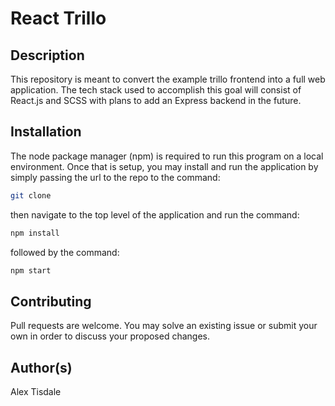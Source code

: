 # React Trillo

## Description
This repository is meant to convert the example trillo frontend into a full web application. The tech stack used to accomplish this goal will consist of React.js and SCSS with plans to add an Express backend in the future.

## Installation
The node package manager (npm) is required to run this program on a local environment. Once that is setup, you may install and run the application by simply passing the url to the repo to the command:

```bash
git clone
```

then navigate to the top level of the application and run the command:

```bash
npm install
```

followed by the command:

```bash
npm start
```

## Contributing
Pull requests are welcome. You may solve an existing issue or submit your own in order to discuss your proposed changes.

## Author(s)
Alex Tisdale
